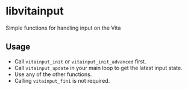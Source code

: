 # libvitainput
Simple functions for handling input on the Vita

## Usage

- Call `vitainput_init` or `vitainput_init_advanced` first.
- Call `vitainput_update` in your main loop to get the latest input state.
- Use any of the other functions.
- Calling `vitainput_fini` is not required.
